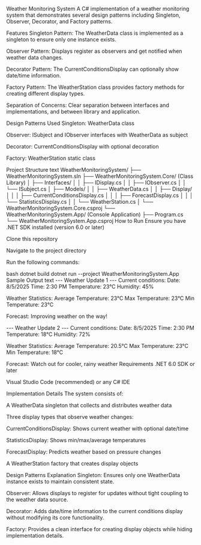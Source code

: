 Weather Monitoring System
A C# implementation of a weather monitoring system that demonstrates several design patterns including Singleton, Observer, Decorator, and Factory patterns.

Features
Singleton Pattern: The WeatherData class is implemented as a singleton to ensure only one instance exists.

Observer Pattern: Displays register as observers and get notified when weather data changes.

Decorator Pattern: The CurrentConditionsDisplay can optionally show date/time information.

Factory Pattern: The WeatherStation class provides factory methods for creating different display types.

Separation of Concerns: Clear separation between interfaces and implementations, and between library and application.

Design Patterns Used
Singleton: WeatherData class

Observer: ISubject and IObserver interfaces with WeatherData as subject

Decorator: CurrentConditionsDisplay with optional decoration

Factory: WeatherStation static class

Project Structure
text
WeatherMonitoringSystem/
├── WeatherMonitoringSystem.sln
├── WeatherMonitoringSystem.Core/ (Class Library)
│   ├── Interfaces/
│   │   ├── IDisplay.cs
│   │   ├── IObserver.cs
│   │   └── ISubject.cs
│   ├── Models/
│   │   ├── WeatherData.cs
│   │   ├── Display/
│   │   │   ├── CurrentConditionsDisplay.cs
│   │   │   ├── ForecastDisplay.cs
│   │   │   └── StatisticsDisplay.cs
│   │   └── WeatherStation.cs
│   └── WeatherMonitoringSystem.Core.csproj
└── WeatherMonitoringSystem.App/ (Console Application)
    ├── Program.cs
    └── WeatherMonitoringSystem.App.csproj
How to Run
Ensure you have .NET SDK installed (version 6.0 or later)

Clone this repository

Navigate to the project directory

Run the following commands:

bash
dotnet build
dotnet run --project WeatherMonitoringSystem.App
Sample Output
text
--- Weather Update 1 ---
Current conditions:
Date: 8/5/2025
Time: 2:30 PM
Temperature: 23°C
Humidity: 45%

Weather Statistics:
Average Temperature: 23°C
Max Temperature: 23°C
Min Temperature: 23°C

Forecast:
Improving weather on the way!

--- Weather Update 2 ---
Current conditions:
Date: 8/5/2025
Time: 2:30 PM
Temperature: 18°C
Humidity: 72%

Weather Statistics:
Average Temperature: 20.5°C
Max Temperature: 23°C
Min Temperature: 18°C

Forecast:
Watch out for cooler, rainy weather
Requirements
.NET 6.0 SDK or later

Visual Studio Code (recommended) or any C# IDE

Implementation Details
The system consists of:

A WeatherData singleton that collects and distributes weather data

Three display types that observe weather changes:

CurrentConditionsDisplay: Shows current weather with optional date/time

StatisticsDisplay: Shows min/max/average temperatures

ForecastDisplay: Predicts weather based on pressure changes

A WeatherStation factory that creates display objects

Design Patterns Explanation
Singleton: Ensures only one WeatherData instance exists to maintain consistent state.

Observer: Allows displays to register for updates without tight coupling to the weather data source.

Decorator: Adds date/time information to the current conditions display without modifying its core functionality.

Factory: Provides a clean interface for creating display objects while hiding implementation details.


